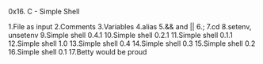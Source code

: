 0x16. C - Simple Shell

1.File as input
2.Comments
3.Variables
4.alias
5.&& and ||
6.;
7.cd
8.setenv, unsetenv
9.Simple shell 0.4.1
10.Simple shell 0.2.1
11.Simple shell 0.1.1
12.Simple shell 1.0
13.Simple shell 0.4
14.Simple shell 0.3
15.Simple shell 0.2
16.Simple shell 0.1
17.Betty would be proud
